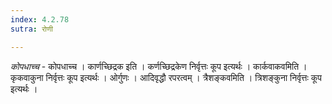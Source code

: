 ```yaml
---
index: 4.2.78
sutra: रोणी

---
```

_कोपधाच्च_ - कोपधाच्च । कार्णच्छिद्रक इति । कर्णच्छिद्रकेण निर्वृत्तः कूप इत्यर्थः । कार्कवाकवमिति । कृकवाकुना निर्वृत्तः कूप इत्यर्थः । ओर्गुणः । आदिवृद्धौ रपरत्वम् । त्रैशङ्कवमिति । त्रिशङ्कुना निर्वृत्तः कूप इत्यर्थः ।